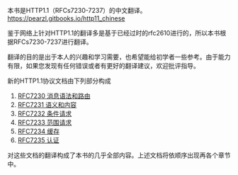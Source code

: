 本书是HTTP1.1（RFCs7230-7237）的中文翻译。https://pearzl.gitbooks.io/http11_chinese

鉴于网络上针对HTTP1.1的翻译多是基于已经过时的rfc2610进行的，所以本书根据RFCs7230-7237进行翻译。

翻译的目的是出于本人的兴趣和学习需要，也希望能给初学者一些参考。由于能力有限，如果您发现有任何错误或者有更好的翻译建议，欢迎批评指导。



新的HTTP1.1协议文档由下列部分构成

1. [RFC7230 消息语法和路由](rfc7230/README.md)
2. [RFC7231 语义和内容](rfc7231/README.md)
3. [RFC7232 条件请求](rfc7232/README.md)
4. [RFC7233 范围请求](rfc7233/README.md)
5. [RFC7234 缓存](rfc7234/README.md)
6. [RFC7235 认证](rfc7235/README.md)

对这些文档的翻译构成了本书的几乎全部内容。上述文档将依顺序出现再各个章节中。
